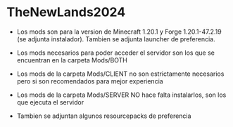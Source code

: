 # TheNewLands2024
-  Los mods son para la version de Minecraft 1.20.1 y Forge 1.20.1-47.2.19 (se adjunta instalador). Tambien se adjunta launcher de preferencia.

-  Los mods necesarios para poder acceder el servidor son los que se encuentran en la carpeta Mods/BOTH

-  Los mods de la carpeta Mods/CLIENT no son estrictamente necesarios pero si son recomendados para mejor experiencia

-  Los mods de la carpeta Mods/SERVER NO hace falta instalarlos, son los que ejecuta el servidor

-  Tambien se adjuntan algunos resourcepacks de preferencia

